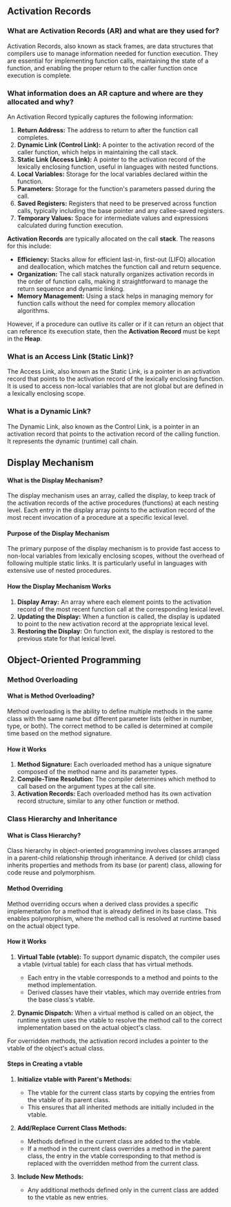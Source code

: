 
## Activation Records

### What are Activation Records (AR) and what are they used for?

Activation Records, also known as stack frames, are data structures that compilers use to manage information needed for function execution. They are essential for implementing function calls, maintaining the state of a function, and enabling the proper return to the caller function once execution is complete.

### What information does an AR capture and where are they allocated and why?

An Activation Record typically captures the following information:

1. **Return Address:** The address to return to after the function call completes.
2. **Dynamic Link (Control Link):** A pointer to the activation record of the caller function, which helps in maintaining the call stack.
3. **Static Link (Access Link):** A pointer to the activation record of the lexically enclosing function, useful in languages with nested functions.
4. **Local Variables:** Storage for the local variables declared within the function.
5. **Parameters:** Storage for the function's parameters passed during the call.
6. **Saved Registers:** Registers that need to be preserved across function calls, typically including the base pointer and any callee-saved registers.
7. **Temporary Values:** Space for intermediate values and expressions calculated during function execution.

**Activation Records** are typically allocated on the call **stack**. The reasons for this include:

- **Efficiency:** Stacks allow for efficient last-in, first-out (LIFO) allocation and deallocation, which matches the function call and return sequence.
- **Organization:** The call stack naturally organizes activation records in the order of function calls, making it straightforward to manage the return sequence and dynamic linking.
- **Memory Management:** Using a stack helps in managing memory for function calls without the need for complex memory allocation algorithms.

However, if a procedure can outlive its caller or if it can return an object that can reference its execution state, then the **Activation Record** must be kept in the **Heap**.

### What is an Access Link (Static Link)?

The Access Link, also known as the Static Link, is a pointer in an activation record that points to the activation record of the lexically enclosing function. It is used to access non-local variables that are not global but are defined in a lexically enclosing scope.

### What is a Dynamic Link?

The Dynamic Link, also known as the Control Link, is a pointer in an activation record that points to the activation record of the calling function. It represents the dynamic (runtime) call chain.

## Display Mechanism

#### What is the Display Mechanism?

The display mechanism uses an array, called the display, to keep track of the activation records of the active procedures (functions) at each nesting level. Each entry in the display array points to the activation record of the most recent invocation of a procedure at a specific lexical level.

#### Purpose of the Display Mechanism

The primary purpose of the display mechanism is to provide fast access to non-local variables from lexically enclosing scopes, without the overhead of following multiple static links. It is particularly useful in languages with extensive use of nested procedures.

#### How the Display Mechanism Works

1. **Display Array:** An array where each element points to the activation record of the most recent function call at the corresponding lexical level.
2. **Updating the Display:** When a function is called, the display is updated to point to the new activation record at the appropriate lexical level.
3. **Restoring the Display:** On function exit, the display is restored to the previous state for that lexical level.

## Object-Oriented Programming

### Method Overloading

#### What is Method Overloading?

Method overloading is the ability to define multiple methods in the same class with the same name but different parameter lists (either in number, type, or both). The correct method to be called is determined at compile time based on the method signature.

#### How it Works

1. **Method Signature:** Each overloaded method has a unique signature composed of the method name and its parameter types.
2. **Compile-Time Resolution:** The compiler determines which method to call based on the argument types at the call site.
3. **Activation Records:** Each overloaded method has its own activation record structure, similar to any other function or method.

### Class Hierarchy and Inheritance

#### What is Class Hierarchy?

Class hierarchy in object-oriented programming involves classes arranged in a parent-child relationship through inheritance. A derived (or child) class inherits properties and methods from its base (or parent) class, allowing for code reuse and polymorphism.

#### Method Overriding

Method overriding occurs when a derived class provides a specific implementation for a method that is already defined in its base class. This enables polymorphism, where the method call is resolved at runtime based on the actual object type.

#### How it Works

1. **Virtual Table (vtable):** To support dynamic dispatch, the compiler uses a vtable (virtual table) for each class that has virtual methods.
    
    - Each entry in the vtable corresponds to a method and points to the method implementation.
    - Derived classes have their vtables, which may override entries from the base class's vtable.
2. **Dynamic Dispatch:** When a virtual method is called on an object, the runtime system uses the vtable to resolve the method call to the correct implementation based on the actual object's class.

For overridden methods, the activation record includes a pointer to the vtable of the object's actual class.

#### Steps in Creating a vtable

1. **Initialize vtable with Parent's Methods:**
    
    - The vtable for the current class starts by copying the entries from the vtable of its parent class.
    - This ensures that all inherited methods are initially included in the vtable.
2. **Add/Replace Current Class Methods:**
    
    - Methods defined in the current class are added to the vtable.
    - If a method in the current class overrides a method in the parent class, the entry in the vtable corresponding to that method is replaced with the overridden method from the current class.
3. **Include New Methods:**
    
    - Any additional methods defined only in the current class are added to the vtable as new entries.